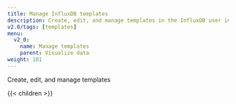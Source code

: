 ```yaml
---
title: Manage InfluxDB templates
description: Create, edit, and manage templates in the InfluxDB user interface (UI).
v2.0/tags: [templates]
menu:
  v2_0:
    name: Manage templates
    parent: Visualize data
weight: 101
---
```


Create, edit, and manage templates

{{< children >}}
